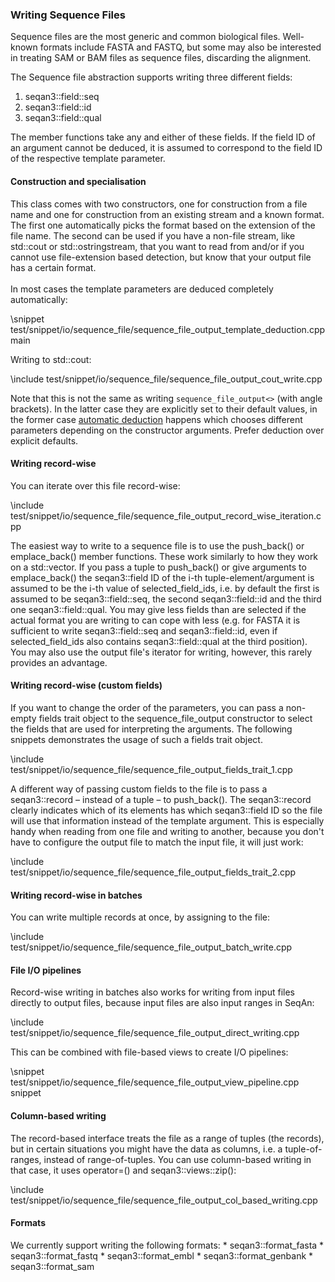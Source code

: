 <!-- SPDX-FileCopyrightText: 2006-2023, Knut Reinert & Freie Universität Berlin
     SPDX-FileCopyrightText: 2016-2023, Knut Reinert & MPI für molekulare Genetik
     SPDX-License-Identifier: CC-BY-4.0
-->

### Writing Sequence Files

Sequence files are the most generic and common biological files. Well-known formats include
FASTA and FASTQ, but some may also be interested in treating SAM or BAM files as sequence
files, discarding the alignment.

The Sequence file abstraction supports writing three different fields:
  1. seqan3::field::seq
  2. seqan3::field::id
  3. seqan3::field::qual

The member functions take any and either of these fields. If the field ID of an argument cannot be deduced, it
is assumed to correspond to the field ID of the respective template parameter.

#### Construction and specialisation

This class comes with two constructors, one for construction from a file name and one for construction from
an existing stream and a known format. The first one automatically picks the format based on the extension
of the file name. The second can be used if you have a non-file stream, like std::cout or std::ostringstream,
that you want to read from and/or if you cannot use file-extension based detection, but know that your output
file has a certain format.
<br><br>
In most cases the template parameters are deduced completely automatically:

\snippet test/snippet/io/sequence_file/sequence_file_output_template_deduction.cpp main

Writing to std::cout:

\include test/snippet/io/sequence_file/sequence_file_output_cout_write.cpp

Note that this is not the same as writing `sequence_file_output<>` (with angle brackets). In the latter case they are
explicitly set to their default values, in the former case
[automatic deduction](https://en.cppreference.com/w/cpp/language/class_template_argument_deduction) happens which
chooses different parameters depending on the constructor arguments. Prefer deduction over explicit defaults.

#### Writing record-wise

You can iterate over this file record-wise:

\include test/snippet/io/sequence_file/sequence_file_output_record_wise_iteration.cpp

The easiest way to write to a sequence file is to use the push_back() or emplace_back() member functions. These
work similarly to how they work on a std::vector. If you pass a tuple to push_back() or give arguments to
emplace_back() the seqan3::field ID of the i-th tuple-element/argument is assumed to be the i-th value of
selected_field_ids, i.e. by default the first is assumed to be seqan3::field::seq, the second seqan3::field::id
and the third one seqan3::field::qual. You may give less fields than are selected if the actual format you are
writing to can cope with less
(e.g. for FASTA it is sufficient to write seqan3::field::seq and seqan3::field::id, even if selected_field_ids
also contains seqan3::field::qual at the third position).
You may also use the output file's iterator for writing, however, this rarely provides an advantage.

#### Writing record-wise (custom fields)

If you want to change the order of the parameters, you can pass a non-empty fields trait object to the
sequence_file_output constructor to select the fields that are used for interpreting the arguments.
The following snippets demonstrates the usage of such a fields trait object.

\include test/snippet/io/sequence_file/sequence_file_output_fields_trait_1.cpp

A different way of passing custom fields to the file is to pass a seqan3::record – instead of a tuple – to
push_back(). The seqan3::record clearly indicates which of its elements has which seqan3::field ID so the file will
use that information instead of the template argument. This is especially handy when reading from one file and
writing to another, because you don't have to configure the output file to match the input file, it will just work:

\include test/snippet/io/sequence_file/sequence_file_output_fields_trait_2.cpp

#### Writing record-wise in batches

You can write multiple records at once, by assigning to the file:

\include test/snippet/io/sequence_file/sequence_file_output_batch_write.cpp

#### File I/O pipelines

Record-wise writing in batches also works for writing from input files directly to output files, because input
files are also input ranges in SeqAn:

\include test/snippet/io/sequence_file/sequence_file_output_direct_writing.cpp

This can be combined with file-based views to create I/O pipelines:

\snippet test/snippet/io/sequence_file/sequence_file_output_view_pipeline.cpp snippet

#### Column-based writing

The record-based interface treats the file as a range of tuples (the records), but in certain situations
you might have the data as columns, i.e. a tuple-of-ranges, instead of range-of-tuples.
You can use column-based writing in that case, it uses operator=() and seqan3::views::zip():

\include test/snippet/io/sequence_file/sequence_file_output_col_based_writing.cpp

#### Formats

We currently support writing the following formats:
	* seqan3::format_fasta
	* seqan3::format_fastq
	* seqan3::format_embl
	* seqan3::format_genbank
	* seqan3::format_sam

